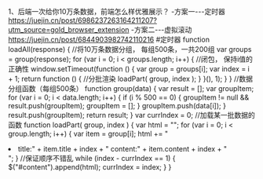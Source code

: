 1、后端一次给你10万条数据，前端怎么样优雅展示？
  -方案一---定时器 https://juejin.cn/post/6986237263164211207?utm_source=gold_browser_extension
  -方案二---虚拟滚动  https://juejin.cn/post/6844903982742110216
  #定时器
  function loadAll(response) { 
      //将10万条数据分组， 每组500条，一共200组
      var groups = group(response);
      for (var i = 0; i < groups.length; i++) {
          //闭包， 保持i值的正确性
          window.setTimeout(function () {
              var group = groups[i];
              var index = i + 1;
              return function () {
                  //分批渲染
                  loadPart( group, index );
              }
          }(), 1);
      }
  }
  //数据分组函数（每组500条）
  function group(data) {
      var result = [];
      var groupItem;
      for (var i = 0; i < data.length; i++) {
          if (i % 500 == 0) {
              groupItem != null && result.push(groupItem);
              groupItem = [];
          }
          groupItem.push(data[i]);
      }
      result.push(groupItem);
      return result;
  }
  var currIndex = 0;
  //加载某一批数据的函数
  function loadPart( group, index ) {
      var html = "";
      for (var i = 0; i < group.length; i++) {
          var item = group[i];
          html += "<li>title:" + item.title + index + " content:" + item.content + index + "</li>";
      }
      //保证顺序不错乱
      while (index - currIndex == 1) {
          $("#content").append(html);
          currIndex = index;
      }
  }


